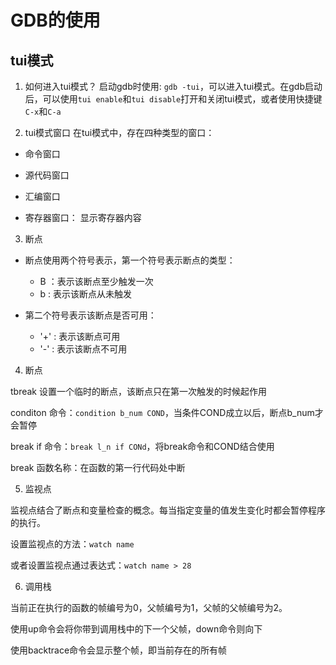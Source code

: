 # GDB的使用

## tui模式

1. 如何进入tui模式？
启动gdb时使用: `gdb -tui`，可以进入tui模式。在gdb启动后，可以使用`tui enable`和`tui disable`打开和关闭tui模式，或者使用快捷键`C-x`和`C-a`

2. tui模式窗口
在tui模式中，存在四种类型的窗口：

- 命令窗口

- 源代码窗口

- 汇编窗口

- 寄存器窗口：
  显示寄存器内容

3. 断点

- 断点使用两个符号表示，第一个符号表示断点的类型：
  - B ：表示该断点至少触发一次
  - b : 表示该断点从未触发

- 第二个符号表示该断点是否可用：
  - '+' : 表示该断点可用
  - '-' : 表示该断点不可用

4. 断点

tbreak 设置一个临时的断点，该断点只在第一次触发的时候起作用

conditon 命令：`condition b_num COND`，当条件COND成立以后，断点b_num才会暂停

break if 命令：`break l_n if CONd`，将break命令和COND结合使用

break 函数名称：在函数的第一行代码处中断

5. 监视点

监视点结合了断点和变量检查的概念。每当指定变量的值发生变化时都会暂停程序的执行。

设置监视点的方法：`watch name`

或者设置监视点通过表达式：`watch name > 28`

6. 调用栈

当前正在执行的函数的帧编号为0，父帧编号为1，父帧的父帧编号为2。

使用up命令会将你带到调用栈中的下一个父帧，down命令则向下

使用backtrace命令会显示整个帧，即当前存在的所有帧



